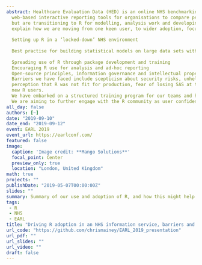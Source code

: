 ```yaml
---
abstract: Healthcare Evaluation Data (HED) is an online NHS benchmarking using national data. We provide
  web-based interactive reporting tools for organisations to compare performance, featuring various statistical   modelling approaches and live manipulation of large datasets. We have relied on SAS for many of our models,
  but are transitioning to R for modelling, analysis work and developing support material.  This talk will
  explain how we are moving from one keen user, to wider adoption, focussing on
  
  Setting up R in a ‘locked-down’ NHS environment
  
  Best practise for building statistical models on large data sets with limited hardware
  
  Spreading use of R through package development and training
  Encouraging R use for analysis and ad-hoc reporting
  Open-source principles, information governance and intellectual property
  Barriers we have faced include scepticism about security risks, unhelpful hardware and network settings, a
  perception that R was not fit for production, fear of losing SAS at the ‘standard,’ and the learning curve for
  new R users.
  We have embarked on a structured training program for our teams and have set up a local R user group.
  We are aiming to further engage with the R community as user confidence grows.
all_day: false
authors: [~]
date: "2019-09-10"
date_end: "2019-09-12"
event: EARL 2019
event_url: https://earlconf.com/
featured: false
image:
  caption: 'Image credit: **Mango Solutions**'
  focal_point: Center
  preview_only: true
  location: "London, United Kingdom"
math: true
projects: ""
publishDate: "2019-05-07T00:00:00Z"
slides: ""
summary: Summary of our use and adoption of R, and how this might help other organisations.
tags: 
 - R
 - NHS
 - EARL
title: "Driving R adoption in an NHS information service, barriers and solutions"
url_code: "https://github.com/chrismainey/EARL_2019_presentation"
url_pdf: ""
url_slides: ""
url_video: ""
draft: false
---
```

